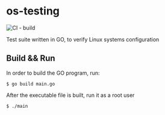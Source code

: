 # os-testing

![CI - build](https://github.com/sebastian-pazmay/os-testing/workflows/Build%20Docker%20Image%20CI/badge.svg)

Test suite written in GO, to verify Linux systems configuration

## Build && Run

In order to build the GO program, run:

```
$ go build main.go
```

After the executable file is built, run it as a root user

```
$ ./main
```
